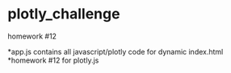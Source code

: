 # plotly_challenge
homework #12

*app.js contains all javascript/plotly code for dynamic index.html
*homework #12 for plotly.js
